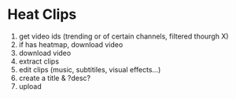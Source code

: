 # Heat Clips
1. get video ids (trending or of certain channels, filtered thourgh X)
2. if has heatmap, download video
3. download video
4. extract clips
5. edit clips (music, subtitiles, visual effects...)
6. create a title & ?desc?
7. upload